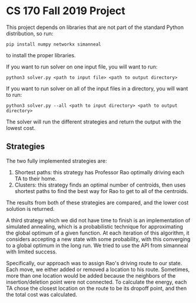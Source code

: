 # CS 170 Fall 2019 Project

This project depends on libraries that are not part of the standard Python distribution, so run:
```
pip install numpy networkx simanneal
```
to install the proper libraries.

If you want to run solver on one input file, you will want to run:

```
python3 solver.py <path to input file> <path to output directory>
```

If you want to run solver on all of the input files in a directory, you will want to run:
```
python3 solver.py --all <path to input directory> <path to output directory>
```

The solver will run the different strategies and return the output with the lowest cost.

## Strategies
The two fully implemented strategies are:
1. Shortest paths: this strategy has Professor Rao optimally driving each TA to their home.
2. Clusters: this strategy finds an optimal number of centroids, then uses shortest paths to find the best way for Rao to get to all of the centroids.

The results from both of these strategies are compared, and the lower cost solution is returned.

A third strategy which we did not have time to finish is an implementation of simulated annealing, which is a probabilistic technique for approximating the global optimum of a given function. At each iteration of this algorithm, it considers accepting a new state with some probability, with this converging to a global optimum in the long run. We tried to use the API from simanneal with limited success.

Specifically, our approach was to assign Rao's driving route to our state. Each move, we either added or removed a location to his route. Sometimes, more than one location would be added because the neighbors of the insertion/deletion point were not connected. To calculate the energy, each TA chose the closest location on the route to be its dropoff point, and then the total cost was calculated.
